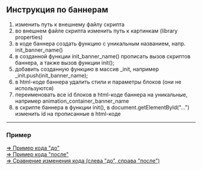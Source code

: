 <h2>Инструкция по баннерам</h2>

<ol>
    <li>изменить путь к внешнему файлу скрипта</li>
    <li>во внешнем файле скрипта изменить путь к картинкам (library properties)</li>
    <li>в коде баннера создать функцию с уникальным названием, напр. init_banner_name()</li>
    <li>в созданной функции init_banner_name() прописать вызов скриптов баннера, а также вызов функции init();</li>
    <li>добавить созданную функцию в массив _init, например _init.push(init_banner_name);</li>
    <li>в html-коде баннера удалить стили и параметры блоков (они не используются)</li>
    <li>переименовать все id блоков в html-коде баннера на уникальные, например animation_container_banner_name</li>
    <li>в скрипте баннера в функции init(), в document.getElementById("...") изменить id на прописанные в html-коде</li>
</ol>

<hr>

<h3>Пример</h3>
<a href="https://github.com/natabitrix/bitrix_animation_banner_instruction/blob/master/banner_code_before.txt" target="_blank">⇒ Пример кода "до"</a><br>
<a href="https://github.com/natabitrix/bitrix_animation_banner_instruction/blob/master/banner_code_after.txt" target="_blank">⇒ Пример кода "после"</a>

<br>
<a href="https://github.com/natabitrix/bitrix_animation_banner_instruction/commit/9b090ab77ff293bef007e7dd847f330384702669?diff=split" target="_blank">⇒ Сравнение изменения кода (слева "до", справа "после")</a>

<br>
<br>

